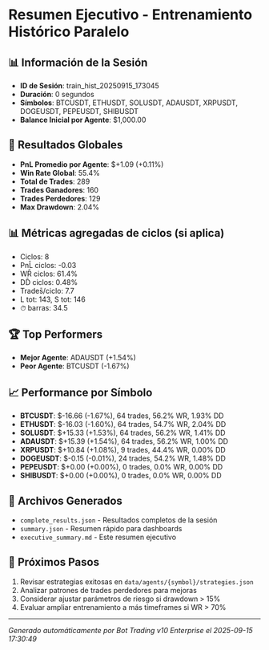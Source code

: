 # Resumen Ejecutivo - Entrenamiento Histórico Paralelo

## 📊 Información de la Sesión
- **ID de Sesión**: train_hist_20250915_173045
- **Duración**: 0 segundos
- **Símbolos**: BTCUSDT, ETHUSDT, SOLUSDT, ADAUSDT, XRPUSDT, DOGEUSDT, PEPEUSDT, SHIBUSDT
- **Balance Inicial por Agente**: $1,000.00

## 🎯 Resultados Globales
- **PnL Promedio por Agente**: $+1.09 (+0.11%)
- **Win Rate Global**: 55.4%
- **Total de Trades**: 289
- **Trades Ganadores**: 160
- **Trades Perdedores**: 129
- **Max Drawdown**: 2.04%

## 📊 Métricas agregadas de ciclos (si aplica)
- Ciclos: 8
- PnL̄ ciclos: -0.03
- WR̄ ciclos: 61.4%
- DD̄ ciclos: 0.48%
- Trades̄/ciclo: 7.7
- L tot: 143, S tot: 146
- ⏱̄ barras: 34.5


## 🏆 Top Performers
- **Mejor Agente**: ADAUSDT (+1.54%)
- **Peor Agente**: BTCUSDT (-1.67%)

## 📈 Performance por Símbolo
- **BTCUSDT**: $-16.66 (-1.67%), 64 trades, 56.2% WR, 1.93% DD
- **ETHUSDT**: $-16.03 (-1.60%), 64 trades, 54.7% WR, 2.04% DD
- **SOLUSDT**: $+15.33 (+1.53%), 64 trades, 56.2% WR, 1.41% DD
- **ADAUSDT**: $+15.39 (+1.54%), 64 trades, 56.2% WR, 1.00% DD
- **XRPUSDT**: $+10.84 (+1.08%), 9 trades, 44.4% WR, 0.00% DD
- **DOGEUSDT**: $-0.15 (-0.01%), 24 trades, 54.2% WR, 1.48% DD
- **PEPEUSDT**: $+0.00 (+0.00%), 0 trades, 0.0% WR, 0.00% DD
- **SHIBUSDT**: $+0.00 (+0.00%), 0 trades, 0.0% WR, 0.00% DD

## 📁 Archivos Generados
- `complete_results.json` - Resultados completos de la sesión
- `summary.json` - Resumen rápido para dashboards
- `executive_summary.md` - Este resumen ejecutivo

## 🎯 Próximos Pasos
1. Revisar estrategias exitosas en `data/agents/{symbol}/strategies.json`
2. Analizar patrones de trades perdedores para mejoras
3. Considerar ajustar parámetros de riesgo si drawdown > 15%
4. Evaluar ampliar entrenamiento a más timeframes si WR > 70%

---
*Generado automáticamente por Bot Trading v10 Enterprise el 2025-09-15 17:30:49*
